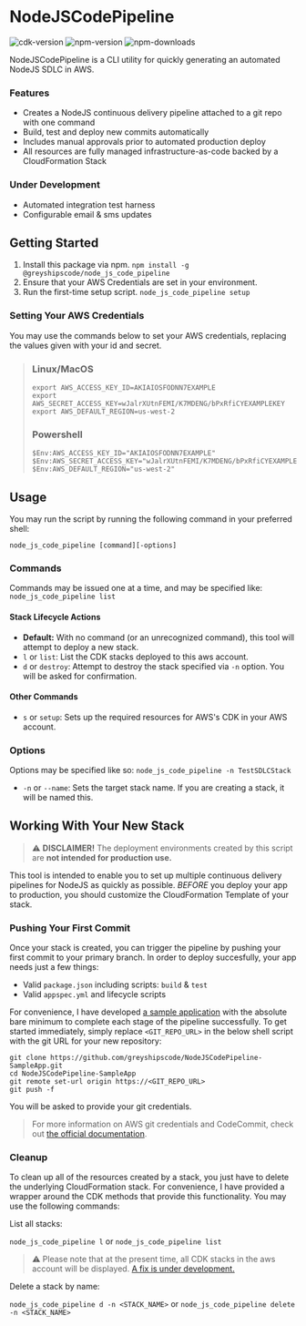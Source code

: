 # NodeJSCodePipeline
![cdk-version](https://img.shields.io/github/package-json/dependency-version/greyshipscode/NodeJSCodePipeline/aws-cdk)
![npm-version](https://img.shields.io/npm/v/@greyshipscode/node_js_code_pipeline)
![npm-downloads](https://img.shields.io/npm/dt/@greyshipscode/node_js_code_pipeline)

NodeJSCodePipeline is a CLI utility for quickly generating an automated NodeJS SDLC in AWS.

### Features
* Creates a NodeJS continuous delivery pipeline attached to a git repo with one command
* Build, test and deploy new commits automatically
* Includes manual approvals prior to automated production deploy
* All resources are fully managed infrastructure-as-code backed by a CloudFormation Stack

### Under Development
* Automated integration test harness
* Configurable email & sms updates

## Getting Started

1. Install this package via npm.
`npm install -g @greyshipscode/node_js_code_pipeline`
2. Ensure that your AWS Credentials are set in your environment.
3. Run the first-time setup script.
`node_js_code_pipeline setup`

### Setting Your AWS Credentials
You may use the commands below to set your AWS credentials, replacing the values given with your id and secret.

>### Linux/MacOS
>```
>export AWS_ACCESS_KEY_ID=AKIAIOSFODNN7EXAMPLE
>export AWS_SECRET_ACCESS_KEY=wJalrXUtnFEMI/K7MDENG/bPxRfiCYEXAMPLEKEY
>export AWS_DEFAULT_REGION=us-west-2
>```
>
>### Powershell
>```
>$Env:AWS_ACCESS_KEY_ID="AKIAIOSFODNN7EXAMPLE"
>$Env:AWS_SECRET_ACCESS_KEY="wJalrXUtnFEMI/K7MDENG/bPxRfiCYEXAMPLEKEY"
>$Env:AWS_DEFAULT_REGION="us-west-2"
>```

## Usage

You may run the script by running the following command in your preferred shell:
```
node_js_code_pipeline [command][-options]
```

### Commands

Commands may be issued one at a time, and may be specified like: `node_js_code_pipeline list`

#### Stack Lifecycle Actions
* __Default:__ With no command (or an unrecognized command), this tool will attempt to deploy a new stack.
* `l` or `list`: List the CDK stacks deployed to this aws account.
* `d` or `destroy`: Attempt to destroy the stack specified via `-n` option. You will be asked for confirmation.

#### Other Commands
* `s` or `setup`: Sets up the required resources for AWS's CDK in your AWS account.

### Options

Options may be specified like so: `node_js_code_pipeline -n TestSDLCStack`

* `-n` or `--name`: Sets the target stack name. If you are creating a stack, it will be named this.

## Working With Your New Stack
> :warning: **DISCLAIMER!** The deployment environments created by this script are __not intended for production use.__ 

This tool is intended to enable you to set up multiple continuous delivery pipelines for NodeJS as quickly as possible. *BEFORE* you deploy your app to production, you should customize the CloudFormation Template of your stack.

### Pushing Your First Commit
Once your stack is created, you can trigger the pipeline by pushing your first commit to your primary branch. In order to deploy succesfully, your app needs just a few things:
* Valid `package.json` including scripts: `build` & `test`
* Valid `appspec.yml` and lifecycle scripts

For convenience, I have developed [a sample application](https://github.com/greyshipscode/NodeJSCodePipeline-SampleApp) with the absolute bare minimum to complete each stage of the pipeline successfully. To get started immediately, simply replace `<GIT_REPO_URL>` in the below shell script with the git URL for your new repository:

```
git clone https://github.com/greyshipscode/NodeJSCodePipeline-SampleApp.git
cd NodeJSCodePipeline-SampleApp
git remote set-url origin https://<GIT_REPO_URL>
git push -f
```

You will be asked to provide your git credentials.

> For more information on AWS git credentials and CodeCommit, check out [the official documentation](https://docs.aws.amazon.com/codecommit/latest/userguide/setting-up-gc.html).

### Cleanup

To clean up all of the resources created by a stack, you just have to delete the underlying CloudFormation stack. For convenience, I have provided a wrapper around the CDK methods that provide this functionality. You may use the following commands:

List all stacks:

`node_js_code_pipeline l` or `node_js_code_pipeline list`

> :warning: Please note that at the present time, all CDK stacks in the aws account will be displayed. [A fix is under development.](https://github.com/greyshipscode/NodeJSCodePipeline/issues/9)

Delete a stack by name:

`node_js_code_pipeline d -n <STACK_NAME>` or `node_js_code_pipeline delete -n <STACK_NAME>`
